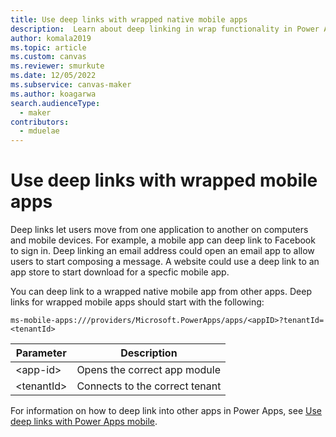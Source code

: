 ```yaml
---
title: Use deep links with wrapped native mobile apps
description:  Learn about deep linking in wrap functionality in Power Apps.
author: komala2019
ms.topic: article
ms.custom: canvas
ms.reviewer: smurkute
ms.date: 12/05/2022
ms.subservice: canvas-maker
ms.author: koagarwa
search.audienceType: 
  - maker
contributors:
  - mduelae
---
```

# Use deep links with wrapped mobile apps

Deep links let users move from one application to another on computers and mobile devices. For example, a mobile app can deep link to Facebook to sign in. Deep linking an email address could open an email app to allow users to start composing a message. A website could use a deep link to an app store to start download for a specfic mobile app.

You can deep link to a wrapped native mobile app from other apps. Deep links for wrapped mobile apps should start with the following:

```ms-mobile-apps:///providers/Microsoft.PowerApps/apps/<appID>?tenantId=<tenantId>```

| **Parameter**        | **Description**                                                              |
|----------------------|------------------------------------------------------------------------------|
| &lt;app-id&gt;       | Opens the correct app module                                                 |
| &lt;tenantId&gt;     | Connects to the correct tenant                                               |

  
 For information on how to deep link into other apps in Power Apps, see [Use deep links with Power Apps mobile](/power-apps/mobile/mobile-deep-links).
